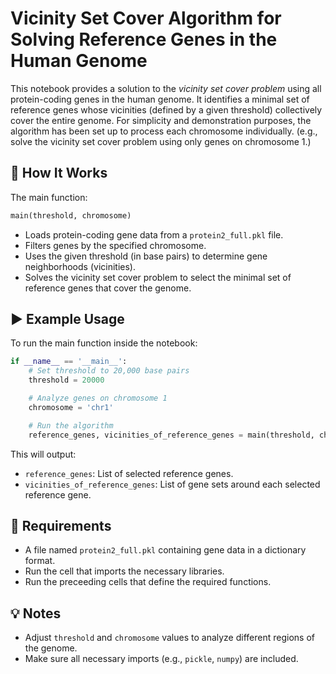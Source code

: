 
# Vicinity Set Cover Algorithm for Solving Reference Genes in the Human Genome

This notebook provides a solution to the *vicinity set cover problem* using all protein-coding genes in the human genome. It identifies a minimal set of reference genes whose vicinities (defined by a given threshold) collectively cover the entire genome.
For simplicity and demonstration purposes, the algorithm has been set up to process each chromosome individually. (e.g., solve the vicinity set cover problem using only genes on chromosome 1.)

## 🔧 How It Works

The main function:
```python
main(threshold, chromosome)
```
- Loads protein-coding gene data from a `protein2_full.pkl` file.
- Filters genes by the specified chromosome.
- Uses the given threshold (in base pairs) to determine gene neighborhoods (vicinities).
- Solves the vicinity set cover problem to select the minimal set of reference genes that cover the genome.

## ▶️ Example Usage

To run the main function inside the notebook:

```python
if __name__ == '__main__':
    # Set threshold to 20,000 base pairs
    threshold = 20000

    # Analyze genes on chromosome 1
    chromosome = 'chr1'

    # Run the algorithm
    reference_genes, vicinities_of_reference_genes = main(threshold, chromosome)
```

This will output:
- `reference_genes`: List of selected reference genes.
- `vicinities_of_reference_genes`: List of gene sets around each selected reference gene.

## 📁 Requirements

- A file named `protein2_full.pkl` containing gene data in a dictionary format.
- Run the cell that imports the necessary libraries.
- Run the preceeding cells that define the required functions.

## 💡 Notes

- Adjust `threshold` and `chromosome` values to analyze different regions of the genome.
- Make sure all necessary imports (e.g., `pickle`, `numpy`) are included.
